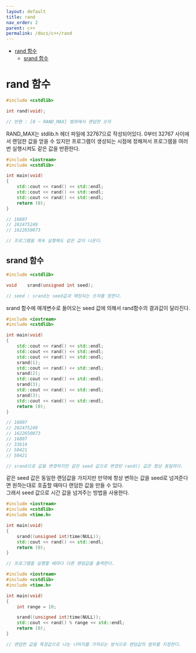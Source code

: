 ```yaml
---
layout: default
title: rand
nav_order: 2
parent: c++ 
permalink: /docs/c++/rand
---
```


* [rand 함수](#rand-함수)
	* [srand 함수](#srand-함수)

# rand 함수

```cpp
#include <cstdlib>

int	rand(void);

// 반환 : [0 ~ RAND_MAX] 범위에서 랜덤한 숫자
```

RAND_MAX는 stdlib.h 헤더 파일에 32767으로 작성되어있다. 0부터 32767 사이에서 랜덤한 값을 얻을 수 있지만 프로그램이 생성되는 시점에 정해져서 프로그램을 여러번 실행시켜도 같은 값을 반환한다.  

```cpp
#include <iostream>
#include <cstdlib>

int	main(void)
{
	std::cout << rand() << std::endl;
	std::cout << rand() << std::endl;
	std::cout << rand() << std::endl;
	return (0);
}

// 16807
// 282475249
// 1622650073

// 프로그램을 계속 실행해도 같은 값이 나온다.
```

## srand 함수

```cpp
#include <cstdlib>

void	srand(unsigned int seed);

// seed : srand는 seed값과 매칭되는 숫자를 정한다.
```

srand 함수에 매개변수로 들어오는 seed 값에 의해서 rand함수의 결과값이 달라진다.

```cpp
#include <iostream>
#include <cstdlib>

int	main(void)
{
	std::cout << rand() << std::endl;
	std::cout << rand() << std::endl;
	std::cout << rand() << std::endl;
	srand(1);
	std::cout << rand() << std::endl;
	srand(2);
	std::cout << rand() << std::endl;
	srand(3);
	std::cout << rand() << std::endl;
	srand(3);
	std::cout << rand() << std::endl;
	return (0);
}

// 16807
// 282475249
// 1622650073
// 16807
// 33614
// 50421
// 50421

// srand으로 값을 변경하지만 같은 seed 값으로 변경된 rand() 값은 항상 동일하다.
```

같은 seed 값은 동일한 랜덤값을 가지지만 만약에 항상 변하는 값을 seed로 넘겨준다면 원하는대로 호출할 때마다 랜덤한 값을 만들 수 있다.  
그래서 seed 값으로 시간 값을 넘겨주는 방법을 사용한다.  

```cpp
#include <iostream>
#include <cstdlib>
#include <time.h>

int	main(void)
{
	srand((unsigned int)time(NULL));
	std::cout << rand() << std::endl;
	return (0);
}

// 프로그램을 실행할 때마다 다른 랜덤값을 출력한다.
```

```cpp
#include <iostream>
#include <cstdlib>
#include <time.h>

int	main(void)
{
	int	range = 10;

	srand((unsigned int)time(NULL));
	std::cout << rand() % range << std::endl;
	return (0);
}

// 랜덤한 값을 특정값으로 나눈 나머지를 가져오는 방식으로 랜덤값의 범위를 지정한다.
```
